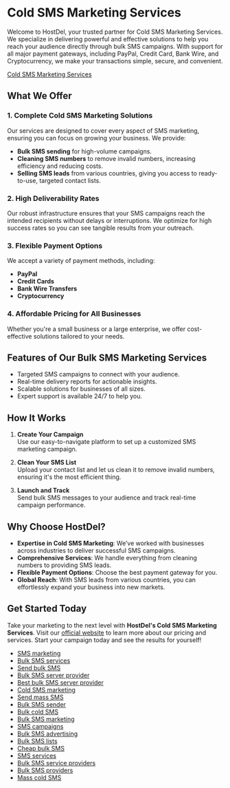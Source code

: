 # Cold SMS Marketing Services

Welcome to HostDel, your trusted partner for Cold SMS Marketing Services. We specialize in delivering powerful and effective solutions to help you reach your audience directly through bulk SMS campaigns. With support for all major payment gateways, including PayPal, Credit Card, Bank Wire, and Cryptocurrency, we make your transactions simple, secure, and convenient.

[Cold SMS Marketing Services](https://www.hostdel.com/sms-marketing.php)

## What We Offer

### 1. Complete Cold SMS Marketing Solutions  
Our services are designed to cover every aspect of SMS marketing, ensuring you can focus on growing your business. We provide:  
- **Bulk SMS sending** for high-volume campaigns.  
- **Cleaning SMS numbers** to remove invalid numbers, increasing efficiency and reducing costs.  
- **Selling SMS leads** from various countries, giving you access to ready-to-use, targeted contact lists.  

### 2. High Deliverability Rates  
Our robust infrastructure ensures that your SMS campaigns reach the intended recipients without delays or interruptions. We optimize for high success rates so you can see tangible results from your outreach.

### 3. Flexible Payment Options  
We accept a variety of payment methods, including:  
- **PayPal**  
- **Credit Cards**  
- **Bank Wire Transfers**  
- **Cryptocurrency**  

### 4. Affordable Pricing for All Businesses  
Whether you're a small business or a large enterprise, we offer cost-effective solutions tailored to your needs.

## Features of Our Bulk SMS Marketing Services

- Targeted SMS campaigns to connect with your audience.  
- Real-time delivery reports for actionable insights.  
- Scalable solutions for businesses of all sizes.  
- Expert support is available 24/7 to help you.  

## How It Works

1. **Create Your Campaign**  
   Use our easy-to-navigate platform to set up a customized SMS marketing campaign.

2. **Clean Your SMS List**  
   Upload your contact list and let us clean it to remove invalid numbers, ensuring it's the most efficient thing.

3. **Launch and Track**  
   Send bulk SMS messages to your audience and track real-time campaign performance.

## Why Choose HostDel?

- **Expertise in Cold SMS Marketing**: We’ve worked with businesses across industries to deliver successful SMS campaigns.  
- **Comprehensive Services**: We handle everything from cleaning numbers to providing SMS leads.  
- **Flexible Payment Options**: Choose the best payment gateway for you.  
- **Global Reach**: With SMS leads from various countries, you can effortlessly expand your business into new markets.  

## Get Started Today

Take your marketing to the next level with **HostDel's Cold SMS Marketing Services**. Visit our [official website](https://www.hostdel.com/sms-marketing.php) to learn more about our pricing and services. Start your campaign today and see the results for yourself!

- [SMS marketing](https://www.hostdel.com/sms-marketing.php)  
- [Bulk SMS services](https://www.hostdel.com/sms-marketing.php)  
- [Send bulk SMS](https://www.hostdel.com/sms-marketing.php)  
- [Bulk SMS server provider](https://www.hostdel.com/sms-marketing.php)  
- [Best bulk SMS server provider](https://www.hostdel.com/sms-marketing.php)  
- [Cold SMS marketing](https://www.hostdel.com/sms-marketing.php)  
- [Send mass SMS](https://www.hostdel.com/sms-marketing.php)  
- [Bulk SMS sender](https://www.hostdel.com/sms-marketing.php)  
- [Bulk cold SMS](https://www.hostdel.com/sms-marketing.php)  
- [Bulk SMS marketing](https://www.hostdel.com/sms-marketing.php)  
- [SMS campaigns](https://www.hostdel.com/sms-marketing.php)  
- [Bulk SMS advertising](https://www.hostdel.com/sms-marketing.php)  
- [Bulk SMS lists](https://www.hostdel.com/sms-marketing.php)  
- [Cheap bulk SMS](https://www.hostdel.com/sms-marketing.php)  
- [SMS services](https://www.hostdel.com/sms-marketing.php)  
- [Bulk SMS service providers](https://www.hostdel.com/sms-marketing.php)  
- [Bulk SMS providers](https://www.hostdel.com/sms-marketing.php)  
- [Mass cold SMS](https://www.hostdel.com/sms-marketing.php)  
